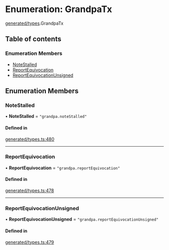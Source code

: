 # Enumeration: GrandpaTx

[generated/types](../wiki/generated.types).GrandpaTx

## Table of contents

### Enumeration Members

- [NoteStalled](../wiki/generated.types.GrandpaTx#notestalled)
- [ReportEquivocation](../wiki/generated.types.GrandpaTx#reportequivocation)
- [ReportEquivocationUnsigned](../wiki/generated.types.GrandpaTx#reportequivocationunsigned)

## Enumeration Members

### NoteStalled

• **NoteStalled** = ``"grandpa.noteStalled"``

#### Defined in

[generated/types.ts:480](https://github.com/PolymeshAssociation/polymesh-sdk/blob/46129005/src/generated/types.ts#L480)

___

### ReportEquivocation

• **ReportEquivocation** = ``"grandpa.reportEquivocation"``

#### Defined in

[generated/types.ts:478](https://github.com/PolymeshAssociation/polymesh-sdk/blob/46129005/src/generated/types.ts#L478)

___

### ReportEquivocationUnsigned

• **ReportEquivocationUnsigned** = ``"grandpa.reportEquivocationUnsigned"``

#### Defined in

[generated/types.ts:479](https://github.com/PolymeshAssociation/polymesh-sdk/blob/46129005/src/generated/types.ts#L479)
